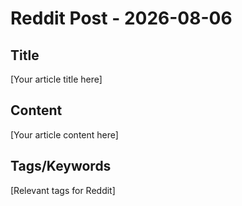 # Reddit Post - 2026-08-06

## Title
[Your article title here]

## Content
[Your article content here]

## Tags/Keywords
[Relevant tags for Reddit]
